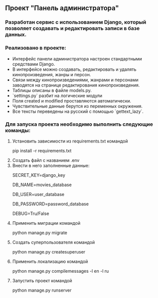 <h2>Проект "Панель администратора"</h2>

<h3>Pазработан сервис с использованием Django, который позволяет создавать и редактировать записи в базе данных.</h3>

<h3>Реализовано в проекте:</h3>
<ul>
  <li> Интерфейс панели администратора настроен стандартными средствами Django.</li>
  <li> В интерфейсе можно создавать, редактировать и удалять кинопроизведения, жанры и персон.</li>
  <li> Связи между кинопроизведениями, жанрами и персонами заводятся на странице редактирования кинопроизведения.</li>
  <li> Таблицы описаны в файле models.py.</li>
  <li> `settings.py` разбит на логические модули</li>
  <li> Поля created и modified проставляются автоматически.</li>
  <li> Чувствительные данные берутся из переменных окружения.</li>
  <li> Все тексты переведены на русский с помощью `gettext_lazy`.</li>
</ul>

<h3>Для запуска проекта необходимо выполнить следующие команды:</h3>
<ol>
   <li>Установить зависимости из requirements.txt командой</li>
     <p>pip install -r requirements.txt</p>
   <li>Создать файл с названием .env</li>
   <li>Внести в него заполненные данные:</li>
    <p>SECRET_KEY=django_key</p>
    <p>DB_NAME=movies_database</p>
    <p>DB_USER=user_database</p>
    <p>DB_PASSWORD=password_database</p>
    <p>DEBUG=Tru/False</p>
   <li>Применить миграции командой</li>
    <p>python manage.py migrate</p>
    <li>Создать суперпользователя командой</li>
      <p>python manage.py createsuperuser</p>
    <li>Применить локализацию командой</li>
      <p>python manage.py compilemessages -l en -l ru</p>
    <li>Запустить проект командой</li>
      <p>python manage.py runserver</p>          
</ol>
